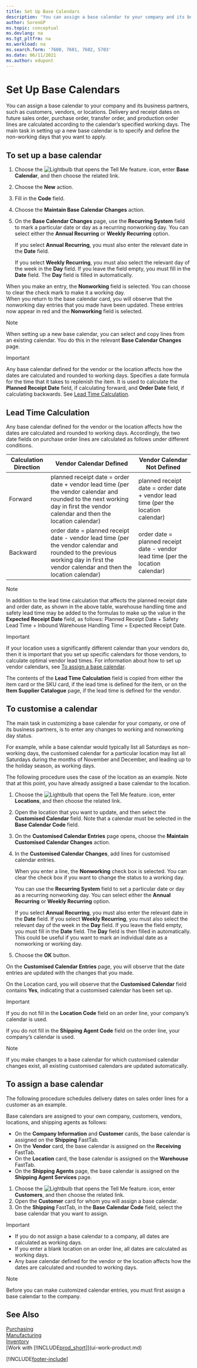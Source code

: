 ```yaml
---
title: Set Up Base Calendars
description: 'You can assign a base calendar to your company and its business partners, to calculate delivery and receipt dates according to the specified working days.'
author: SorenGP
ms.topic: conceptual
ms.devlang: na
ms.tgt_pltfrm: na
ms.workload: na
ms.search.form: '7600, 7601, 7602, 5703'
ms.date: 06/11/2021
ms.author: edupont
---
```

# <a name="set-up-base-calendars" />Set Up Base Calendars

You can assign a base calendar to your company and its business partners, such as customers, vendors, or locations. Delivery and receipt dates on future sales order, purchase order, transfer order, and production order lines are calculated according to the calendar’s specified working days. The main task in setting up a new base calendar is to specify and define the non-working days that you want to apply.  

## <a name="to-set-up-a-base-calendar" />To set up a base calendar

1.  Choose the ![Lightbulb that opens the Tell Me feature.](media/ui-search/search_small.png "Tell me what you want to do") icon, enter **Base Calendar**, and then choose the related link.  
2.  Choose the **New** action.  
3.  Fill in the **Code** field.  
4. Choose the **Maintain Base Calendar Changes** action.
5. On the **Base Calendar Changes** page, use the **Recurring System** field to mark a particular date or day as a recurring nonworking day. You can select either the **Annual Recurring** or **Weekly Recurring** option.  

    If you select **Annual Recurring**, you must also enter the relevant date in the **Date** field.  

    If you select **Weekly Recurring**, you must also select the relevant day of the week in the **Day** field. If you leave the field empty, you must fill in the **Date** field. The **Day** field is filled in automatically.  

When you make an entry, the **Nonworking** field is selected. You can choose to clear the check mark to make it a working day.  
 When you return to the base calendar card, you will observe that the nonworking day entries that you made have been updated. These entries now appear in red and the **Nonworking** field is selected.  

> [!NOTE]  
>  When setting up a new base calendar, you can select and copy lines from an existing calendar. You do this in the relevant **Base Calendar Changes** page.  

> [!IMPORTANT]  
>  Any base calendar defined for the vendor or the location affects how the dates are calculated and rounded to working days.
Specifies a date formula for the time that it takes to replenish the item. It is used to calculate the **Planned Receipt Date** field, if calculating forward, and **Order Date** field, if calculating backwards. See [Lead Time Calculation](across-how-to-assign-base-calendars.md#lead-time-calculation).

## <a name="lead-time-calculation" />Lead Time Calculation

Any base calendar defined for the vendor or the location affects how the dates are calculated and rounded to working days. Accordingly, the two date fields on purchase order lines are calculated as follows under different conditions.

|Calculation Direction|Vendor Calendar Defined|Vendor Calendar Not Defined|
|---------------------|-----------------------|---------------------------|
|Forward|planned receipt date = order date + vendor lead time (per the vendor calendar and rounded to the next working day in first the vendor calendar and then the location calendar)|planned receipt date = order date + vendor lead time (per the location calendar)|
|Backward|order date = planned receipt date - vendor lead time (per the vendor calendar and rounded to the previous working day in first the vendor calendar and then the location calendar)|order date = planned receipt date - vendor lead time (per the location calendar)|

> [!NOTE]
> In addition to the lead time calculation that affects the planned receipt date and order date, as shown in the above table, warehouse handling time and safety lead time may be added to the formulas to make up the value in the **Expected Receipt Date** field, as follows: Planned Receipt Date + Safety Lead Time + Inbound Warehouse Handling Time = Expected Receipt Date.

> [!Important]
> If your location uses a significantly different calendar than your vendors do, then it is important that you set up specific calendars for those vendors, to calculate optimal vendor lead times. For information about how to set up vendor calendars, see [To assign a base calendar](across-how-to-assign-base-calendars.md#to-assign-a-base-calendar).

The contents of the **Lead Time Calculation** field is copied from either the item card or the SKU card, if the lead time is defined for the item, or on the **Item Supplier Catalogue** page, if the lead time is defined for the vendor.

## <a name="to-customize-a-calendar" />To customise a calendar
The main task in customizing a base calendar for your company, or one of its business partners, is to enter any changes to working and nonworking day status.

For example, while a base calendar would typically list all Saturdays as non-working days, the customised calendar for a particular location may list all Saturdays during the months of November and December, and leading up to the holiday season, as working days.

The following procedure uses the case of the location as an example. Note that at this point, you have already assigned a base calendar to the location.

1. Choose the ![Lightbulb that opens the Tell Me feature.](media/ui-search/search_small.png "Tell me what you want to do") icon, enter **Locations**, and then choose the related link.
2. Open the location that you want to update, and then select the **Customised Calendar** field. Note that a calendar must be selected in the **Base Calendar Code** field.
3. On the **Customised Calendar Entries** page opens, choose the **Maintain Customised Calendar Changes** action.
4. In the **Customised Calendar Changes**, add lines for customised calendar entries.

    When you enter a line, the **Nonworking** check box is selected. You can clear the check box if you want to change the status to a working day.

    You can use the **Recurring System** field to set a particular date or day as a recurring nonworking day. You can select either the **Annual Recurring** or **Weekly Recurring** option.

    If you select **Annual Recurring**, you must also enter the relevant date in the **Date** field. If you select **Weekly Recurring**, you must also select the relevant day of the week in the **Day** field. If you leave the field empty, you must fill in the **Date** field. The **Day** field is then filled in automatically. This could be useful if you want to mark an individual date as a nonworking or working day.

5. Choose the **OK** button.

On the **Customised Calendar Entries** page, you will observe that the date entries are updated with the changes that you made.

On the Location card, you will observe that the **Customised Calendar** field contains **Yes**, indicating that a customised calendar has been set up.

> [!Important]
> If you do not fill in the **Location Code** field on an order line, your company’s calendar is used.


If you do not fill in the **Shipping Agent Code** field on the order line, your company’s calendar is used.

> [!NOTE]  
> If you make changes to a base calendar for which customised calendar changes exist, all existing customised calendars are updated automatically.

## <a name="to-assign-a-base-calendar" />To assign a base calendar
The following procedure schedules delivery dates on sales order lines for a customer as an example.

Base calendars are assigned to your own company, customers, vendors, locations, and shipping agents as follows:  

-   On the **Company Information** and **Customer** cards, the base calendar is assigned on the **Shipping** FastTab.  
-   On the **Vendor** card, the base calendar is assigned on the **Receiving** FastTab.  
-   On the **Location** card, the base calendar is assigned on the **Warehouse** FastTab.  
-   On the **Shipping Agents** page, the base calendar is assigned on the **Shipping Agent Services** page.  

1.  Choose the ![Lightbulb that opens the Tell Me feature.](media/ui-search/search_small.png "Tell me what you want to do") icon, enter **Customers**, and then choose the related link.  
2.  Open the **Customer** card for whom you will assign a base calendar.  
3.  On the **Shipping** FastTab, in the **Base Calendar Code** field, select the base calendar that you want to assign.  

> [!IMPORTANT]  
>  -   If you do not assign a base calendar to a company, all dates are calculated as working days.  
> -   If you enter a blank location on an order line, all dates are calculated as working days.  
> -   Any base calendar defined for the vendor or the location affects how the dates are calculated and rounded to working days.

> [!NOTE]  
>  Before you can make customized calendar entries, you must first assign a base calendar to the company.  

## <a name="see-also" />See Also
[Purchasing](purchasing-manage-purchasing.md)  
[Manufacturing](production-manage-manufacturing.md)    
[Inventory](inventory-manage-inventory.md)  
[Work with [!INCLUDE[prod_short](includes/prod_short.md)]](ui-work-product.md)


[!INCLUDE[footer-include](includes/footer-banner.md)]
